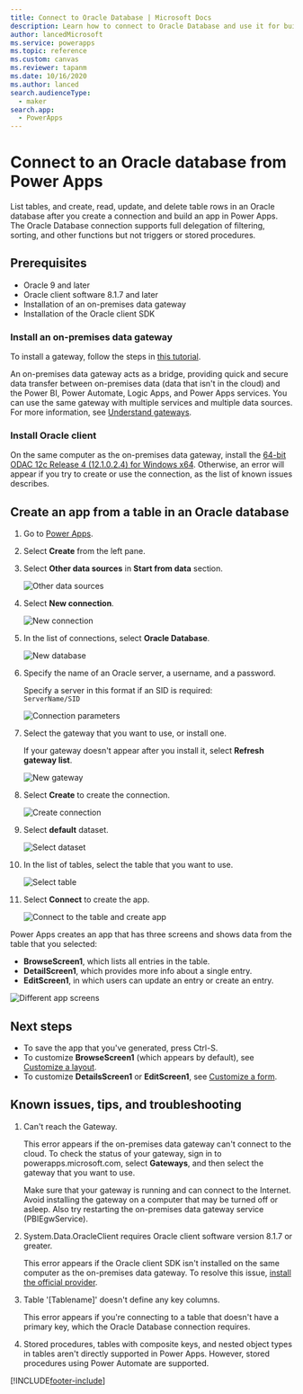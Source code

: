 ```yaml
---
title: Connect to Oracle Database | Microsoft Docs
description: Learn how to connect to Oracle Database and use it for building apps in Power Apps.
author: lancedMicrosoft
ms.service: powerapps
ms.topic: reference
ms.custom: canvas
ms.reviewer: tapanm
ms.date: 10/16/2020
ms.author: lanced
search.audienceType: 
  - maker
search.app: 
  - PowerApps
---
```

# Connect to an Oracle database from Power Apps
List tables, and create, read, update, and delete table rows in an Oracle database after you create a connection and build an app in Power Apps. The Oracle Database connection supports full delegation of filtering, sorting, and other functions but not triggers or stored procedures.

## Prerequisites
* Oracle 9 and later
* Oracle client software 8.1.7 and later
* Installation of an on-premises data gateway
* Installation of the Oracle client SDK

### Install an on-premises data gateway
To install a gateway, follow the steps in [this tutorial](../gateway-management.md).

An on-premises data gateway acts as a bridge, providing quick and secure data transfer between on-premises data (data that isn't in the cloud) and the Power BI, Power Automate, Logic Apps, and Power Apps services. You can use the same gateway with multiple services and multiple data sources. For more information, see [Understand gateways](../gateway-reference.md).

### Install Oracle client
On the same computer as the on-premises data gateway, install the [64-bit ODAC 12c Release 4 (12.1.0.2.4) for Windows x64](https://www.oracle.com/technetwork/database/windows/downloads/index-090165.html). Otherwise, an error will appear if you try to create or use the connection, as the list of known issues describes.

## Create an app from a table in an Oracle database

1. Go to [Power Apps](https://make.powerapps.com).

1. Select **Create** from the left pane.

1. Select **Other data sources** in **Start from data** section.

    ![Other data sources](./media/connection-oracledb/other-data-sources.png "Other data sources")

1. Select **New connection**.

   ![New connection](./media/connection-oracledb/new-connection.png "New connection")

1. In the list of connections, select **Oracle Database**.

   ![New database](./media/connection-oracledb/oracle-db.png)

1. Specify the name of an Oracle server, a username, and a password.

    Specify a server in this format if an SID is required: <br> `ServerName/SID`

   ![Connection parameters](./media/connection-oracledb/connection-params.png "Connection parameters")

1. Select the gateway that you want to use, or install one.

    If your gateway doesn't appear after you install it, select **Refresh gateway list**.

   ![New gateway](./media/connection-oracledb/choose-gateway.png "New gateway")

1. Select **Create** to create the connection.

   ![Create connection](./media/connection-oracledb/create-button.png "Create connection")

1. Select **default** dataset.

   ![Select dataset](./media/connection-oracledb/choose-dataset.png "Select dataset")

1. In the list of tables, select the table that you want to use.

   ![Select table](./media/connection-oracledb/choose-table.png "Select table")

1. Select **Connect** to create the app.
    
    ![Connect to the table and create app](./media/connection-oracledb/connect-button.png "Connect to the table and create app")

Power Apps creates an app that has three screens and shows data from the table that you selected:

* **BrowseScreen1**, which lists all entries in the table.
* **DetailScreen1**, which provides more info about a single entry.
* **EditScreen1**, in which users can update an entry or create an entry.

![Different app screens](./media/connection-oracledb/afd-app.png "Different app screens")

## Next steps

* To save the app that you've generated, press Ctrl-S.
* To customize **BrowseScreen1** (which appears by default), see [Customize a layout](../customize-layout-sharepoint.md).
* To customize **DetailsScreen1** or **EditScreen1**, see [Customize a form](../customize-forms-sharepoint.md).

## Known issues, tips, and troubleshooting

1. Can't reach the Gateway.
   
    This error appears if the on-premises data gateway can't connect to the cloud. To check the status of your gateway, sign in to powerapps.microsoft.com, select **Gateways**, and then select the gateway that you want to use.
   
    Make sure that your gateway is running and can connect to the Internet. Avoid installing the gateway on a computer that may be turned off or asleep. Also try restarting the on-premises data gateway service (PBIEgwService).

1. System.Data.OracleClient requires Oracle client software version 8.1.7 or greater.
   
    This error appears if the Oracle client SDK isn't installed on the same computer as the on-premises data gateway. To resolve this issue, [install the official provider](https://go.microsoft.com/fwlink/p/?LinkID=272376).

3. Table '[Tablename]' doesn't define any key columns.
   
    This error appears if you're connecting to a table that doesn't have a primary key, which the Oracle Database connection requires.

4. Stored procedures, tables with composite keys, and nested object types in tables aren't directly supported in Power Apps. However, stored procedures using Power Automate are supported.


[!INCLUDE[footer-include](../../../includes/footer-banner.md)]